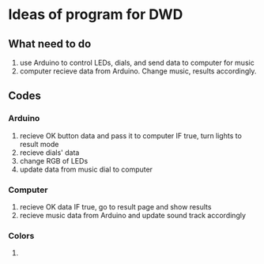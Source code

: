 # Ideas of program for DWD

## What need to do

1. use Arduino to control LEDs, dials, and send data to computer for music
2. computer recieve data from Arduino. Change music, results accordingly.

## Codes

### Arduino

1. recieve OK button data and pass it to computer
    IF true, turn lights to result mode
2. recieve dials' data
3. change RGB of LEDs
4. update data from music dial to computer

### Computer

1. recieve OK data
    IF true, go to result page and show results
2. recieve music data from Arduino and update sound track accordingly

### Colors

1. 